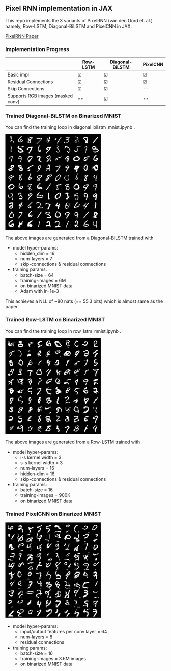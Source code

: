 ## Pixel RNN implementation in JAX

This repo implements the 3 variants of PixelRNN (van den Oord et. al.) namely, Row-LSTM, Diagonal-BiLSTM and PixelCNN in JAX.

[PixelRNN Paper](https://arxiv.org/abs/1601.06759)

### Implementation Progress

<!-- tick mark - "&#x2611;" -->
<!-- cross - "&#x2612;"  -->

||Row-LSTM | Diagonal-BiLSTM | PixelCNN|
|-|--|--|--|
|Basic impl|&#x2611;|&#x2611;|&#x2611;|
|Residual Connections|&#x2611;|&#x2611;|&#x2611;|
|Skip Connections|&#x2611;|&#x2611;|--|
|Supports RGB images (masked conv)|--|&#x2611;|--|

### Trained Diagonal-BiLSTM on Binarized MNIST

You can find the training loop in diagonal_bilstm_mnist.ipynb . 

<img src="generated_images/diagonal-bilstm-binarized-mnist.png" alt="Diagonal-BiLSTM-Binarized-MNIST" width="300" height="300">

The above images are generated from a Diagonal-BiLSTM trained with

- model hyper-params:
    - hidden_dim = 16
    - num-layers = 7
    - skip-connections & residual connections
- training params:
    - batch-size = 64
    - training-images = 6M
    - on binarized MNIST data
    - Adam with lr=1e-3

This achieves a NLL of ~80 nats (== 55.3 bits) which is almost same as the paper.

### Trained Row-LSTM on Binarized MNIST

You can find the training loop in row_lstm_mnist.ipynb . 

<img src="generated_images/row-lstm-binarized-mnist.png" alt="Row-LSTM-Binarized-MNIST" width="300" height="300">

The above images are generated from a Row-LSTM trained with

- model hyper-params:
    - i-s kernel width = 3
    - s-s kernel width = 3
    - num-layers = 16
    - hidden-dim = 16
    - skip-connections & residual connections
- training params:
    - batch-size = 16
    - training-images = 900K
    - on binarized MNIST data


### Trained PixelCNN on Binarized MNIST

<img src="generated_images/pixel-cnn-binarized-mnist.png" alt="PixelCNN-Binarized-MNIST" width="300" height="300">

- model hyper-params:
    - input/output features per conv layer = 64
    - num-layers = 8
    - residual connections
- training params:
    - batch-size = 16
    - training-images = 3.6M images
    - on binarized MNIST data
